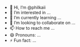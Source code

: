 - 👋 Hi, I’m @philkaii
- 👀 I’m interested in ...
- 🌱 I’m currently learning ...
- 💞️ I’m looking to collaborate on ...
- 📫 How to reach me ...
- 😄 Pronouns: ...
- ⚡ Fun fact: ...

<!---
philkaii/philkaii is a ✨ special ✨ repository because its `README.md` (this file) appears on your GitHub profile.
You can click the Preview link to take a look at your changes.
--->
